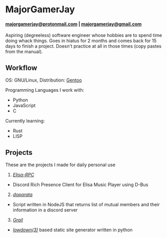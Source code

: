 # MajorGamerJay
#### majorgamerjay@protonmail.com | majorgamerjay@gmail.com
Aspiring (degreeless) software engineer whose hobbies are to spend time doing whack things. Goes in hiatus for 2 months and comes back for 15 days to finish a project. Doesn't practice at all in those times (copy pastes from the manual).

## Workflow

OS: GNU/Linux, Distribution: [Gentoo](https://www.gentoo.org/)

Programming Languages I work with:
* Python
* JavaScript
* C

Currently learning:
* Rust
* LISP

## Projects
These are the projects I made for daily personal use
1. *[Elisa-RPC](https://github.com/majorgamerjay/elisa-rpc)*

* Discord Rich Presence Client for Elisa Music Player using D-Bus

2. *[doparata](https://github.com/majorgamerjay/doparata)*

* Script written in NodeJS that returns list of mutual members and their information in a discord server

3. *[Grail](https://github.com/majorgamerjay/grail)*

* *[lowdown(3)](https://rgz.ee/ssg.html)* based static site generator written in python
